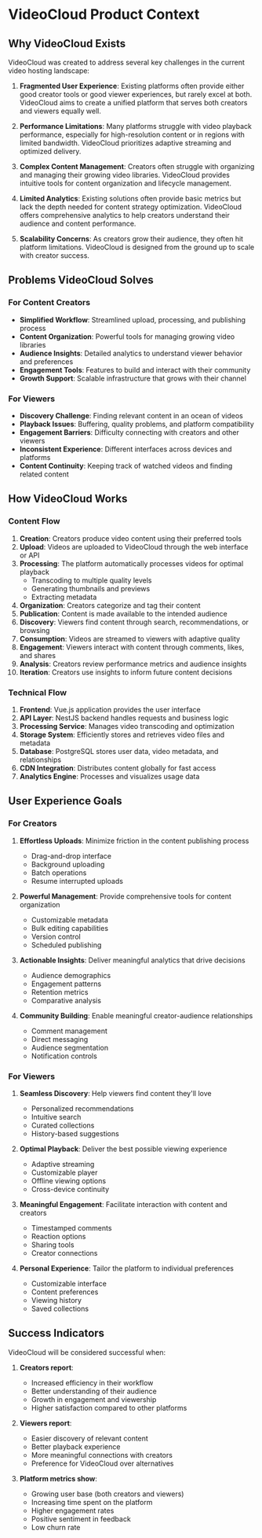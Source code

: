 # VideoCloud Product Context

## Why VideoCloud Exists

VideoCloud was created to address several key challenges in the current video hosting landscape:

1. **Fragmented User Experience**: Existing platforms often provide either good creator tools or good viewer experiences, but rarely excel at both. VideoCloud aims to create a unified platform that serves both creators and viewers equally well.

2. **Performance Limitations**: Many platforms struggle with video playback performance, especially for high-resolution content or in regions with limited bandwidth. VideoCloud prioritizes adaptive streaming and optimized delivery.

3. **Complex Content Management**: Creators often struggle with organizing and managing their growing video libraries. VideoCloud provides intuitive tools for content organization and lifecycle management.

4. **Limited Analytics**: Existing solutions often provide basic metrics but lack the depth needed for content strategy optimization. VideoCloud offers comprehensive analytics to help creators understand their audience and content performance.

5. **Scalability Concerns**: As creators grow their audience, they often hit platform limitations. VideoCloud is designed from the ground up to scale with creator success.

## Problems VideoCloud Solves

### For Content Creators

- **Simplified Workflow**: Streamlined upload, processing, and publishing process
- **Content Organization**: Powerful tools for managing growing video libraries
- **Audience Insights**: Detailed analytics to understand viewer behavior and preferences
- **Engagement Tools**: Features to build and interact with their community
- **Growth Support**: Scalable infrastructure that grows with their channel

### For Viewers

- **Discovery Challenge**: Finding relevant content in an ocean of videos
- **Playback Issues**: Buffering, quality problems, and platform compatibility
- **Engagement Barriers**: Difficulty connecting with creators and other viewers
- **Inconsistent Experience**: Different interfaces across devices and platforms
- **Content Continuity**: Keeping track of watched videos and finding related content

## How VideoCloud Works

### Content Flow

1. **Creation**: Creators produce video content using their preferred tools
2. **Upload**: Videos are uploaded to VideoCloud through the web interface or API
3. **Processing**: The platform automatically processes videos for optimal playback
   - Transcoding to multiple quality levels
   - Generating thumbnails and previews
   - Extracting metadata
4. **Organization**: Creators categorize and tag their content
5. **Publication**: Content is made available to the intended audience
6. **Discovery**: Viewers find content through search, recommendations, or browsing
7. **Consumption**: Videos are streamed to viewers with adaptive quality
8. **Engagement**: Viewers interact with content through comments, likes, and shares
9. **Analysis**: Creators review performance metrics and audience insights
10. **Iteration**: Creators use insights to inform future content decisions

### Technical Flow

1. **Frontend**: Vue.js application provides the user interface
2. **API Layer**: NestJS backend handles requests and business logic
3. **Processing Service**: Manages video transcoding and optimization
4. **Storage System**: Efficiently stores and retrieves video files and metadata
5. **Database**: PostgreSQL stores user data, video metadata, and relationships
6. **CDN Integration**: Distributes content globally for fast access
7. **Analytics Engine**: Processes and visualizes usage data

## User Experience Goals

### For Creators

1. **Effortless Uploads**: Minimize friction in the content publishing process

   - Drag-and-drop interface
   - Background uploading
   - Batch operations
   - Resume interrupted uploads

2. **Powerful Management**: Provide comprehensive tools for content organization

   - Customizable metadata
   - Bulk editing capabilities
   - Version control
   - Scheduled publishing

3. **Actionable Insights**: Deliver meaningful analytics that drive decisions

   - Audience demographics
   - Engagement patterns
   - Retention metrics
   - Comparative analysis

4. **Community Building**: Enable meaningful creator-audience relationships
   - Comment management
   - Direct messaging
   - Audience segmentation
   - Notification controls

### For Viewers

1. **Seamless Discovery**: Help viewers find content they'll love

   - Personalized recommendations
   - Intuitive search
   - Curated collections
   - History-based suggestions

2. **Optimal Playback**: Deliver the best possible viewing experience

   - Adaptive streaming
   - Customizable player
   - Offline viewing options
   - Cross-device continuity

3. **Meaningful Engagement**: Facilitate interaction with content and creators

   - Timestamped comments
   - Reaction options
   - Sharing tools
   - Creator connections

4. **Personal Experience**: Tailor the platform to individual preferences
   - Customizable interface
   - Content preferences
   - Viewing history
   - Saved collections

## Success Indicators

VideoCloud will be considered successful when:

1. **Creators report**:

   - Increased efficiency in their workflow
   - Better understanding of their audience
   - Growth in engagement and viewership
   - Higher satisfaction compared to other platforms

2. **Viewers report**:

   - Easier discovery of relevant content
   - Better playback experience
   - More meaningful connections with creators
   - Preference for VideoCloud over alternatives

3. **Platform metrics show**:
   - Growing user base (both creators and viewers)
   - Increasing time spent on the platform
   - Higher engagement rates
   - Positive sentiment in feedback
   - Low churn rate
